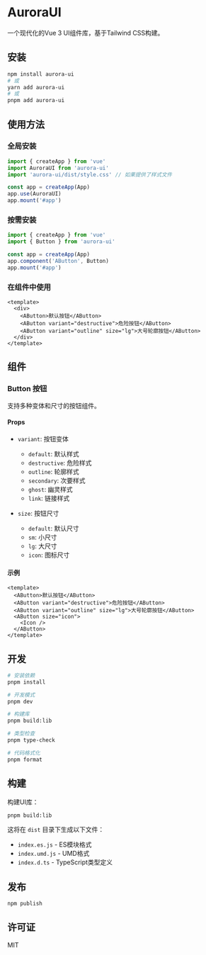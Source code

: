 # AuroraUI

一个现代化的Vue 3 UI组件库，基于Tailwind CSS构建。

## 安装

```bash
npm install aurora-ui
# 或
yarn add aurora-ui
# 或
pnpm add aurora-ui
```

## 使用方法

### 全局安装

```js
import { createApp } from 'vue'
import AuroraUI from 'aurora-ui'
import 'aurora-ui/dist/style.css' // 如果提供了样式文件

const app = createApp(App)
app.use(AuroraUI)
app.mount('#app')
```

### 按需安装

```js
import { createApp } from 'vue'
import { Button } from 'aurora-ui'

const app = createApp(App)
app.component('AButton', Button)
app.mount('#app')
```

### 在组件中使用

```vue
<template>
  <div>
    <AButton>默认按钮</AButton>
    <AButton variant="destructive">危险按钮</AButton>
    <AButton variant="outline" size="lg">大号轮廓按钮</AButton>
  </div>
</template>
```

## 组件

### Button 按钮

支持多种变体和尺寸的按钮组件。

#### Props

- `variant`: 按钮变体
  - `default`: 默认样式
  - `destructive`: 危险样式
  - `outline`: 轮廓样式
  - `secondary`: 次要样式
  - `ghost`: 幽灵样式
  - `link`: 链接样式

- `size`: 按钮尺寸
  - `default`: 默认尺寸
  - `sm`: 小尺寸
  - `lg`: 大尺寸
  - `icon`: 图标尺寸

#### 示例

```vue
<template>
  <AButton>默认按钮</AButton>
  <AButton variant="destructive">危险按钮</AButton>
  <AButton variant="outline" size="lg">大号轮廓按钮</AButton>
  <AButton size="icon">
    <Icon />
  </AButton>
</template>
```

## 开发

```bash
# 安装依赖
pnpm install

# 开发模式
pnpm dev

# 构建库
pnpm build:lib

# 类型检查
pnpm type-check

# 代码格式化
pnpm format
```

## 构建

构建UI库：

```bash
pnpm build:lib
```

这将在 `dist` 目录下生成以下文件：

- `index.es.js` - ES模块格式
- `index.umd.js` - UMD格式
- `index.d.ts` - TypeScript类型定义

## 发布

```bash
npm publish
```

## 许可证

MIT
